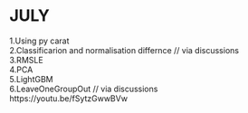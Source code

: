 <h1>JULY</h1>
1.Using py carat<br>
2.Classificarion and normalisation differnce </t> // via discussions <br>
3.RMSLE<br>
4.PCA<br>
5.LightGBM<br>
6.LeaveOneGroupOut </t> // via discussions <br>
</t></t> https://youtu.be/fSytzGwwBVw
